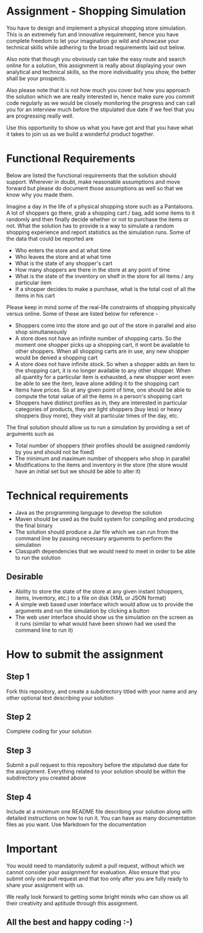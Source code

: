 # Assignment - Shopping Simulation

You have to design and implement a physical shopping store simulation. This is an extremely fun and innovative requirement, hence you have complete freedom to let your imagination go wild and showcase your technical skills while adhering to the broad requirements laid out below.

Also note that though you obviously can take the easy route and search online for a solution, this assignment is really about displaying your own analytical and technical skills, so the more individuality you show, the better shall be your prospects.

Also please note that it is not how much you cover but how you approach the solution which we are really interested in, hence make sure you commit code regularly as we would be closely monitoring the progress and can call you for an interview much before the stipulated due date if we feel that you are progressing really well.

Use this opportunity to show us what you have got and that you have what it takes to join us as we build a wonderful product together.

# Functional Requirements
Below are listed the functional requirements that the solution should support. Wherever in doubt, make reasonable assumptions and move forward but please do document those assumptions as well so that we know why you made them.

Imagine a day in the life of a physical shopping store such as a Pantaloons. A lot of shoppers go there, grab a shopping cart / bag, add some items to it randomly and then finally decide whether or not to purchase the items or not. What the solution has to provide is a way to simulate a random shopping experience and report statistics as the simulation runs. Some of the data that could be reported are
- Who enters the store and at what time
- Who leaves the store and at what time
- What is the state of any shopper's cart
- How many shoppers are there in the store at any point of time
- What is the state of the inventory on shelf in the store for all items / any particular item
- If a shopper decides to make a purchase, what is the total cost of all the items in his cart

Please keep in mind some of the real-life constraints of shopping physically versus online. Some of these are listed below for reference -

- Shoppers come into the store and go out of the store in parallel and also shop simultaneously
- A store does not have an infinite number of shopping carts. So the moment one shopper picks up a shopping cart, it wont be available to other shoppers. When all shopping carts are in use, any new shopper would be denied a shopping cart
- A store does not have infinite stock. So when a shopper adds an item to the shopping cart, it is no longer available to any other shopper. When all quantity for a particular item is exhausted, a new shopper wont even be able to see the item, leave alone adding it to the shopping cart
- Items have prices. So at any given point of time, one should be able to compute the total value of all the items in a person's shopping cart
- Shoppers have distinct profiles as in, they are interested in particular categories of products, they are light shoppers (buy less) or heavy shoppers (buy more), they visit at particular times of the day, etc. 

The final solution should allow us to run a simulation by providing a set of arguments such as
- Total number of shoppers (their profiles should be assigned randomly by you and should not be fixed)
- The minimum and maximum number of shoppers who shop in parallel
- Modifications to the items and inventory in the store (the store would have an initial set but we should be able to alter it) 

# Technical requirements
- Java as the programming language to develop the solution
- Maven should be used as the build system for compiling and producing the final binary
- The solution should produce a Jar file which we can run from the command line by passing necessary arguments to perform the simulation
- Classpath dependencies that we would need to meet in order to be able to run the solution

## Desirable
- Ability to store the state of the store at any given instant (shoppers, items, inventory, etc.) to a file on disk (XML or JSON format)
- A simple web based user interface which would allow us to provide the arguments and run the simulation by clicking a button
- The web user interface should show us the simulation on the screen as it runs (similar to what would have been shown had we used the command line to run it)
 
# How to submit the assignment
## Step 1
Fork this repository, and create a subdirectory titled with your name and any other optional text describing your solution
## Step 2
Complete coding for your solution
## Step 3
Submit a pull request to this repository before the stipulated due date for the assignment. Everything related to your solution should be within the subdirectory you created above
## Step 4
Include at a minimum one README file describing your solution along with detailed instructions on how to run it. You can have as many documentation files as you want. Use Markdown for the documentation

# Important
You would need to mandatorily submit a pull request, without which we cannot consider your assignment for evaluation. Also ensure that you submit only one pull request and that too only after you are fully ready to share your assignment with us.

We really look forward to getting some bright minds who can show us all their creativity and aptitude through this assignment.

## All the best and happy coding :-)


